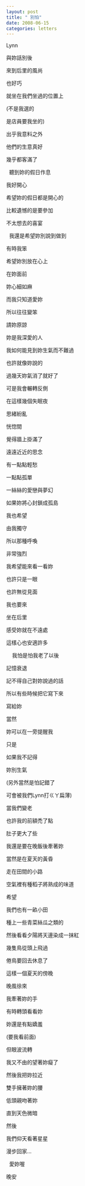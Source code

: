 ```yaml
---
layout: post
title: " 別怕"
date: 2008-06-15
categories: letters
---
```



Lynn
 

與妳話別後


來到后里的風尚


也好巧


就坐在我們坐過的位置上


(不是我選的


是店員要我坐的)


出乎我意料之外


他們的生意真好


幾乎都客滿了


 
聽到妳的假日作息


我好開心


希望妳的假日都是開心的


比較遺憾的是要參加


不太想去的喜宴


 
我還是希望妳別說到做到


有時我笨


希望妳別放在心上


在妳面前


妳心細如麻


而我只知道愛妳


所以往往變笨


請妳原諒


妳是我深愛的人


我如何能見到妳生氣而不難過


也許就像妳說的


過幾天妳氣消了就好了


可是我會輾轉反側


在這樣幾個失眠夜


思緒紛亂


恍惚間


覺得牆上掛滿了


遠遠近近的思念


有一點點輕愁


一點點孤單


一絲絲的愛戀與夢幻


如果妳將心封鎖成孤島


我也希望


由我獨守


所以那種呼喚


非常強烈


我希望能來看一看妳


也許只是一眼


也許無從見面


我也要來


坐在后里


感受妳就在不遠處


這樣心也安適許多


 
 
我怕是怕我老了以後


記憶衰退


記不得自己對妳說過的話


所以有些時候把它寫下來


寫給妳


當然


妳可以在一旁提醒我


只是


如果我不記得


妳別生氣


(另外當然是怕記錯了


可會被我們Lynn打ㄍㄚ扁薄)


當我們變老


也許我的前額禿了點


肚子更大了些


我還是要在晚飯後牽著妳


當然是在夏天的黃昏


走在田間的小路


空氣裡有種稻子將熟成的味道


希望


我們也有一畝小田


種上一些青菜絲瓜之類的


然後看看夕陽將天邊染成一抹紅


幾隻鳥從頭上飛過


倦鳥要回去休息了


這樣一個夏天的傍晚


晚風徐來


我牽著妳的手


有時轉頭看看妳


妳還是有點嬌羞


(要我看前面)


但眼波流轉


我又不由的望著妳癡了


然後我把妳拉近


雙手擁著妳的腰


低頭親吻著妳


直到天色微暗


然後


我們仰天看著星星


漫步回家...

 
愛妳喔


晚安
